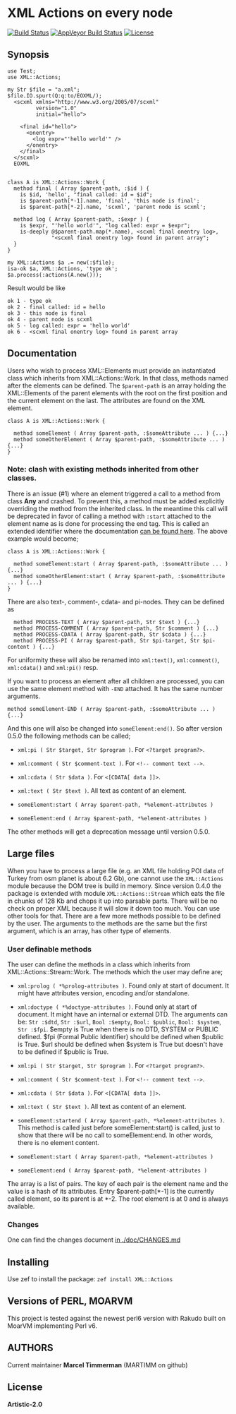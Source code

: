 # XML Actions on every node

[![Build Status](https://travis-ci.org/MARTIMM/XmlActions.svg?branch=master)](https://travis-ci.org/MARTIMM/XmlActions) [![AppVeyor Build Status](https://ci.appveyor.com/api/projects/status/6yaqqq9lgbq6nqot?svg=true&branch=master&passingText=Windows%20-%20OK&failingText=Windows%20-%20FAIL&pendingText=Windows%20-%20pending)](https://ci.appveyor.com/project/MARTIMM/XmlActions/branch/master) [![License](http://martimm.github.io/label/License-label.svg)](http://www.perlfoundation.org/artistic_license_2_0)

## Synopsis
```
use Test;
use XML::Actions;

my Str $file = "a.xml";
$file.IO.spurt(Q:q:to/EOXML/);
  <scxml xmlns="http://www.w3.org/2005/07/scxml"
         version="1.0"
         initial="hello">

    <final id="hello">
      <onentry>
        <log expr="'hello world'" />
      </onentry>
    </final>
  </scxml>
  EOXML


class A is XML::Actions::Work {
  method final ( Array $parent-path, :$id ) {
    is $id, 'hello', "final called: id = $id";
    is $parent-path[*-1].name, 'final', 'this node is final';
    is $parent-path[*-2].name, 'scxml', 'parent node is scxml';

  method log ( Array $parent-path, :$expr ) {
    is $expr, "'hello world'", "log called: expr = $expr";
    is-deeply @$parent-path.map(*.name), <scxml final onentry log>,
              "<scxml final onentry log> found in parent array";
  }
}

my XML::Actions $a .= new(:$file);
isa-ok $a, XML::Actions, 'type ok';
$a.process(:actions(A.new()));

```
Result would be like
```
ok 1 - type ok
ok 2 - final called: id = hello
ok 3 - this node is final
ok 4 - parent node is scxml
ok 5 - log called: expr = 'hello world'
ok 6 - <scxml final onentry log> found in parent array
```

## Documentation

Users who wish to process XML::Elements must provide an instantiated class which inherits from XML::Actions::Work. In that class, methods named after the elements can be defined. The `$parent-path` is an array holding the XML::Elements of the parent elements with the root on the first position and the current element on the last. The attributes are found on the XML element.
```
class A is XML::Actions::Work {

  method someElement ( Array $parent-path, :$someAttribute ... ) {...}
  method someOtherElement ( Array $parent-path, :$someAttribute ... ) {...}
}
```

### Note: clash with existing methods inherited from other classes.
There is an issue (#1) where an element triggered a call to a method from class **Any** and crashed. To prevent this, a method must be added explicitly overriding the method from the inherited class. In the meantime this call will be deprecated in favor of calling a method with `:start` attached to the element name as is done for processing the end tag. This is called an extended identifier where the documentation [can be found here](https://docs.perl6.org/syntax/identifiers#Extended_identifiers). The above example would become;
```
class A is XML::Actions::Work {

  method someElement:start ( Array $parent-path, :$someAttribute ... ) {...}
  method someOtherElement:start ( Array $parent-path, :$someAttribute ... ) {...}
}
```

There are also text-, comment-, cdata- and pi-nodes. They can be defined as
```
  method PROCESS-TEXT ( Array $parent-path, Str $text ) {...}
  method PROCESS-COMMENT ( Array $parent-path, Str $comment ) {...}
  method PROCESS-CDATA ( Array $parent-path, Str $cdata ) {...}
  method PROCESS-PI ( Array $parent-path, Str $pi-target, Str $pi-content ) {...}
```
For uniformity these will also be renamed into `xml:text()`, `xml:comment()`, `xml:cdata()` and `xml:pi()` resp.

If you want to process an element after all children are processed, you can use the same element method with `-END` attached. It has the same number arguments.
  ```
  method someElement-END ( Array $parent-path, :$someAttribute ... ) {...}
  ```
And this one will also be changed into `someElement:end()`.
So after version 0.5.0 the following methods can be called;

* `xml:pi ( Str $target, Str $program )`. For `<?target program?>`.
* `xml:comment ( Str $comment-text )`. For `<!-- comment text -->`.
* `xml:cdata ( Str $data )`. For `<[CDATA[ data ]]>`.
* `xml:text ( Str $text )`. All text as content of an element.

* `someElement:start ( Array $parent-path, *%element-attributes )`
* `someElement:end ( Array $parent-path, *%element-attributes )`

The other methods will get a deprecation message until version 0.5.0.

## Large files
When you have to process a large file (e.g. an XML file holding POI data of Turkey from osm planet is about 6.2 Gb), one cannot use the `XML::Actions` module because the DOM tree is build in memory. Since version 0.4.0 the package is extended with module `XML::Actions::Stream` which eats the file in chunks of 128 Kb and chops it up into parsable parts. There will be no check on proper XML because it will slow it down too much. You can use other tools for that. There are a few more methods possible to be defined by the user. The arguments to the methods are the same but the first argument, which is an array, has other type of elements.

### User definable  methods
The user can define the methods in a class which inherits from XML::Actions::Stream::Work. The methods which the user may define are;

* `xml:prolog ( *%prolog-attributes )`. Found only at start of document. It might have attributes version, encoding and/or standalone.
* `xml:doctype ( *%doctype-attributes )`. Found only at start of document. It might have an internal or external DTD. The arguments can be: `Str :$dtd`, `Str :$url`, `Bool :$empty`, `Bool: $public`, `Bool: $system`, `Str :$fpi`. \$empty is True when there is no DTD, SYSTEM or PUBLIC defined. \$fpi (Formal Public Identifier) should be defined when \$public is True. \$url should be defined when \$system is True but doesn't have to be defined if \$public is True.

* `xml:pi ( Str $target, Str $program )`. For `<?target program?>`.
* `xml:comment ( Str $comment-text )`. For `<!-- comment text -->`.
* `xml:cdata ( Str $data )`. For `<[CDATA[ data ]]>`.
* `xml:text ( Str $text )`. All text as content of an element.

* `someElement:startend ( Array $parent-path, *%element-attributes )`. This method is called just before someElement:start() is called, just to show that there will be no call to someElement:end. In other words, there is no element content.

* `someElement:start ( Array $parent-path, *%element-attributes )`
* `someElement:end ( Array $parent-path, *%element-attributes )`

The array is a list of pairs. The key of each pair is the element name and the value is a hash of its attributes. Entry \$parent-path[\*-1] is the currently called element, so its parent is at \*-2. The root element is at 0 and is always available.

### Changes
One can find the changes document [in ./doc/CHANGES.md][release]

## Installing
Use zef to install the package: `zef install XML::Actions`

## Versions of PERL, MOARVM
This project is tested against the newest perl6 version with Rakudo built on MoarVM implementing Perl v6.

## AUTHORS
Current maintainer **Marcel Timmerman** (MARTIMM on github)

## License
**Artistic-2.0**

<!---- [refs] ----------------------------------------------------------------->
[release]: https://github.com/MARTIMM/XmlActions/blob/master/doc/CHANGES.md
